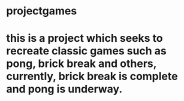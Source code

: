 # projectgames
# this is a project which seeks to recreate classic games such as pong, brick break and others, currently, brick break is complete and pong is underway.
